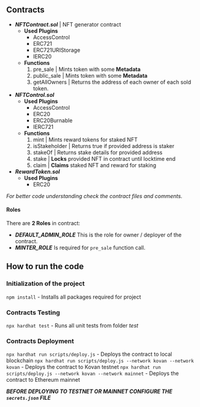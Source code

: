 ## Contracts ##
 - ***NFTContract.sol***  | NFT generator contract
    - **Used Plugins**
        - AccessControl
        - ERC721
        - ERC721URIStorage
        - IERC20
    - **Functions**
        1. pre_sale | Mints token with some **Metadata**
        2. public_sale | Mints token with some **Metadata**
        3. getAllOwners | Returns the address of each owner of each sold token.
 - ***NFTControl.sol***
    - **Used Plugins**
        - AccessControl
        - ERC20
        - ERC20Burnable
        - IERC721
    - **Functions**
        1. mint | Mints reward tokens for staked NFT
        2. isStakeholder | Returns true if provided address is staker
        3. stakeOf | Returns stake details for provided address
        4. stake | **Locks** provided NFT in contract until locktime end
        5. claim | **Claims** staked NFT and reward for staking
 - ***RewardToken.sol***
    - **Used Plugins**
        - ERC20

*For better code understanding check the contract files and comments.*

#### Roles ####
There are **2 Roles** in contract:
 - ***DEFAULT_ADMIN_ROLE***
    This is the role for owner / deployer of the contract.
 - ***MINTER_ROLE***
    Is required for `pre_sale` function call.


## How to run the code ##
### Initialization of the project ###
```npm install``` - Installs all packages required for project

### Contracts Testing ###
```npx hardhat test``` - Runs all unit tests from folder *test*

### Contracts Deployment ###
```npx hardhat run scripts/deploy.js``` - Deploys the contract to local blockchain
```npx hardhat run scripts/deploy.js --network kovan --network kovan``` - Deploys the contract to Kovan testnet
```npx hardhat run scripts/deploy.js --network kovan --network mainnet``` - Deploys the contract to Ethereum mainnet

***BEFORE DEPLOYING TO TESTNET OR MAINNET CONFIGURE THE `secrets.json` FILE***